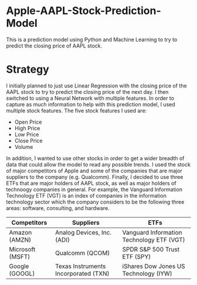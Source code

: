 # Apple-AAPL-Stock-Prediction-Model
This is a prediction model using Python and Machine Learning to try to predict the closing price of AAPL stock.

# Strategy
I initially planned to just use Linear Regression with the closing price of the AAPL stock to try to predict the closing price of the next day. I then switched to using a Neural Network with multiple features. In order to capture as much information to help with this prediction model, I used multiple stock features. The five stock features I used are:
* Open Price
* High Price
* Low Price
* Close Price
* Volume

In addition, I wanted to use other stocks in order to get a wider breadth of data that could allow the model to read any possible trends. I used the stock of major competitors of Apple and some of the companies that are major suppliers to the company (e.g. Qualcomm). Finally, I decided to use three ETFs that are major holders of AAPL stock, as well as major holders of technoogy companies in general. For example, the Vanguard Information Technology ETF (VGT) is an index of companies in the information technology sector which the company considers to be the following three areas: software, consulting, and hardware.

Competitors | Suppliers  | ETFs
------------- | ------------- | -------------
Amazon (AMZN)  | Analog Devices, Inc. (ADI) | Vanguard Information Technology ETF (VGT)
Microsoft (MSFT)  | Qualcomm (QCOM) | SPDR S&P 500 Trust ETF (SPY)
Google (GOOGL)  | Texas Instruments Incorporated (TXN) |  iShares Dow Jones US Technology (IYW)
